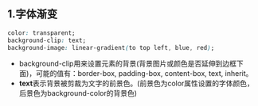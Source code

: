 ## 1.字体渐变
```CSS
color: transparent;
background-clip: text;
background-image: linear-gradient(to top left, blue, red);
```
- background-clip用来设置元素的背景(背景图片或颜色是否延伸到边框下面)，可能的值有：border-box, padding-box, content-box, text, inherit。
- **text**表示背景被剪裁为文字的前景色。(前景色为color属性设置的字体颜色，后景色为background-color的背景色)